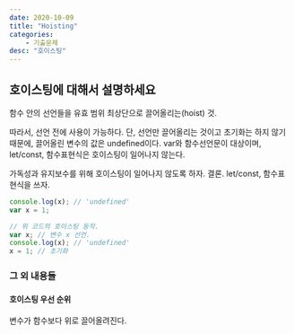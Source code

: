 ```yaml
---
date: 2020-10-09
title: "Hoisting"
categories: 
    - 기출문제
desc: "호이스팅"
---
```


## 호이스팅에 대해서 설명하세요

함수 안의 선언들을 유효 범위 최상단으로 끌어올리는(hoist) 것.

따라서, 선언 전에 사용이 가능하다.
단, 선언만 끌어올리는 것이고 초기화는 하지 않기 때문에, 끌어올린 변수의 값은 undefined이다.
var와 함수선언문이 대상이며, let/const, 함수표현식은 호이스팅이 일어나지 않는다.

가독성과 유지보수를 위해 호이스팅이 일어나지 않도록 하자.
결론. let/const, 함수표현식을 쓰자.

```javascript
console.log(x); // 'undefined'
var x = 1;

// 위 코드의 호이스팅 동작.
var x; // 변수 x 선언.
console.log(x); // 'undefined'
x = 1; // 초기화
```


### 그 외 내용들

#### 호이스팅 우선 순위

변수가 함수보다 위로 끌어올려진다.

